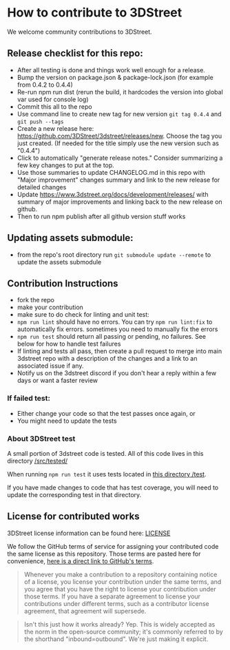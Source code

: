 # How to contribute to 3DStreet

We welcome community contributions to 3DStreet.

## Release checklist for this repo:
- After all testing is done and things work well enough for a release.
- Bump the version on package.json & package-lock.json (for example from 0.4.2 to 0.4.4)
- Re-run npm run dist (rerun the build, it hardcodes the version into global var used for console log)
- Commit this all to the repo
- Use command line to create new tag for new version `git tag 0.4.4` and `git push --tags`
- Create a new release here: https://github.com/3DStreet/3dstreet/releases/new. Choose the tag you just created. (If needed for the title simply use the new version such as "0.4.4")
- Click to automatically "generate release notes." Consider summarizing a few key changes to put at the top.
- Use those summaries to update CHANGELOG.md in this repo with "Major improvement" changes summary and link to the new release for detailed changes
- Update https://www.3dstreet.org/docs/development/releases/ with summary of major improvements and linking back to the new release on github.
- Then to run npm publish after all github version stuff works

## Updating assets submodule:
- from the repo's root directory run `git submodule update --remote` to update the assets submodule

## Contribution Instructions
* fork the repo
* make your contribution
* make sure to do check for linting and unit test:
* `npm run lint` should have no errors. You can try `npm run lint:fix` to automatically fix errors. sometimes you need to manually fix the errors
* `npm run test` should return all passing or pending, no failures. See below for how to handle test failures
* If linting and tests all pass, then create a pull request to merge into main 3dstreet repo with a description of the changes and a link to an associated issue if any.
* Notify us on the 3dstreet discord if you don't hear a reply within a few days or want a faster review

### If failed test:
* Either change your code so that the test passes once again, or
* You might need to update the tests

### About 3DStreet test

A small portion of 3dstreet code is tested. All of this code lives in this directory [/src/tested/](https://github.com/3DStreet/3dstreet/tree/main/src/tested)

When running `npm run test` it uses tests located in [this directory /test](https://github.com/3DStreet/3dstreet/tree/main/test). 

If you have made changes to code that has test coverage, you will need to update the corresponding test in that directory.

## License for contributed works
3DStreet license information can be found here: [LICENSE](https://github.com/3DStreet/3dstreet/blob/main/LICENSE)

We follow the GitHub terms of service for assigning your contributed code the same license as this repository. Those terms are pasted here for convenience, [here is a direct link to GitHub's terms](https://docs.github.com/en/site-policy/github-terms/github-terms-of-service#6-contributions-under-repository-license
).

> Whenever you make a contribution to a repository containing notice of a license, you license your contribution under the same terms, and you agree that you have the right to license your contribution under those terms. If you have a separate agreement to license your contributions under different terms, such as a contributor license agreement, that agreement will supersede.

> Isn't this just how it works already? Yep. This is widely accepted as the norm in the open-source community; it's commonly referred to by the shorthand "inbound=outbound". We're just making it explicit.
